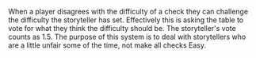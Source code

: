 When a player disagrees with the difficulty of a check they can challenge the difficulty the storyteller has set. Effectively this is asking the table to vote for what they think the difficulty should be. The storyteller's vote counts as 1.5. The purpose of this system is to deal with storytellers who are a little unfair some of the time, not make all checks Easy.